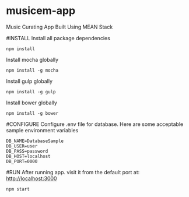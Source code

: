# musicem-app
Music Curating App Built Using MEAN Stack

#INSTALL
Install all package dependencies
```
npm install
```

Install mocha globally
```
npm install -g mocha
```

Install gulp globally
```
npm install -g gulp
```

Install bower globally
```
npm install -g bower
```

#CONFIGURE
Configure .env file for database. Here are some acceptable sample environment variables
```
DB_NAME=DatabaseSample
DB_USER=user
DB_PASS=password
DB_HOST=localhost
DB_PORT=0000
```

#RUN
After running app. visit it from the default port at: [http://localhost:3000](http://localhost:3000)
```
npm start
```
